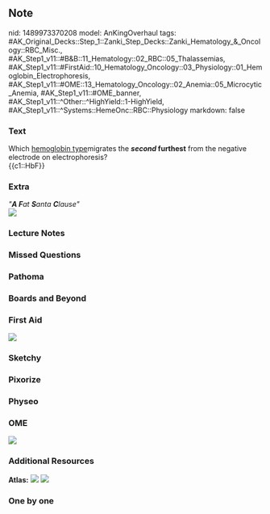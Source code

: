 ## Note
nid: 1489973370208
model: AnKingOverhaul
tags: #AK_Original_Decks::Step_1::Zanki_Step_Decks::Zanki_Hematology_&_Oncology::RBC_Misc., #AK_Step1_v11::#B&B::11_Hematology::02_RBC::05_Thalassemias, #AK_Step1_v11::#FirstAid::10_Hematology_Oncology::03_Physiology::01_Hemoglobin_Electrophoresis, #AK_Step1_v11::#OME::13_Hematology_Oncology::02_Anemia::05_Microcytic_Anemia, #AK_Step1_v11::#OME_banner, #AK_Step1_v11::^Other::^HighYield::1-HighYield, #AK_Step1_v11::^Systems::HemeOnc::RBC::Physiology
markdown: false

### Text
<div>
  Which <u>hemoglobin type</u>migrates the <b><i>second</i>
  furthest</b> from the negative electrode on electrophoresis?
  <div>
    {{c1::HbF}}
  </div>
</div>

### Extra
<div>
  <div>
    <i>"<b>A F</b>at <b>S</b>anta <b>C</b>lause"</i>
  </div>
</div>
<div><img src="paste-326451874234843.jpg"></div>

### Lecture Notes


### Missed Questions


### Pathoma


### Boards and Beyond


### First Aid
<img src="tmp2pHXfB.png">

### Sketchy


### Pixorize


### Physeo


### OME
<div class="ome-widget">
  <a href="https://onlinemeded.org?ref=anki"><img src=
  "_OME_AnkiFlashcards_General_4.png"></a>
</div>

### Additional Resources
<b>Atlas:</b> <img src="tmpLfVZ03.png"> <img src="tmpvvBgEd.png">

### One by one


